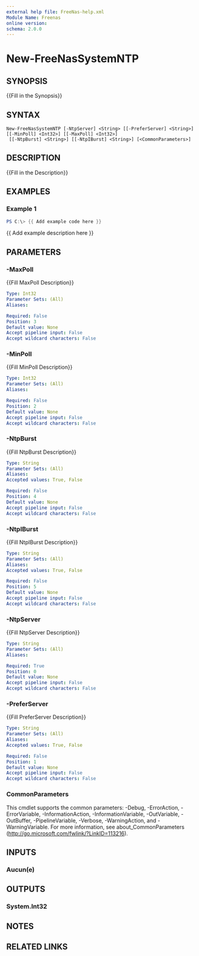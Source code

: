 ```yaml
---
external help file: FreeNas-help.xml
Module Name: Freenas
online version:
schema: 2.0.0
---
```


# New-FreeNasSystemNTP

## SYNOPSIS
{{Fill in the Synopsis}}

## SYNTAX

```
New-FreeNasSystemNTP [-NtpServer] <String> [[-PreferServer] <String>] [[-MinPoll] <Int32>] [[-MaxPoll] <Int32>]
 [[-NtpBurst] <String>] [[-NtpIBurst] <String>] [<CommonParameters>]
```

## DESCRIPTION
{{Fill in the Description}}

## EXAMPLES

### Example 1
```powershell
PS C:\> {{ Add example code here }}
```

{{ Add example description here }}

## PARAMETERS

### -MaxPoll
{{Fill MaxPoll Description}}

```yaml
Type: Int32
Parameter Sets: (All)
Aliases:

Required: False
Position: 3
Default value: None
Accept pipeline input: False
Accept wildcard characters: False
```

### -MinPoll
{{Fill MinPoll Description}}

```yaml
Type: Int32
Parameter Sets: (All)
Aliases:

Required: False
Position: 2
Default value: None
Accept pipeline input: False
Accept wildcard characters: False
```

### -NtpBurst
{{Fill NtpBurst Description}}

```yaml
Type: String
Parameter Sets: (All)
Aliases:
Accepted values: True, False

Required: False
Position: 4
Default value: None
Accept pipeline input: False
Accept wildcard characters: False
```

### -NtpIBurst
{{Fill NtpIBurst Description}}

```yaml
Type: String
Parameter Sets: (All)
Aliases:
Accepted values: True, False

Required: False
Position: 5
Default value: None
Accept pipeline input: False
Accept wildcard characters: False
```

### -NtpServer
{{Fill NtpServer Description}}

```yaml
Type: String
Parameter Sets: (All)
Aliases:

Required: True
Position: 0
Default value: None
Accept pipeline input: False
Accept wildcard characters: False
```

### -PreferServer
{{Fill PreferServer Description}}

```yaml
Type: String
Parameter Sets: (All)
Aliases:
Accepted values: True, False

Required: False
Position: 1
Default value: None
Accept pipeline input: False
Accept wildcard characters: False
```

### CommonParameters
This cmdlet supports the common parameters: -Debug, -ErrorAction, -ErrorVariable, -InformationAction, -InformationVariable, -OutVariable, -OutBuffer, -PipelineVariable, -Verbose, -WarningAction, and -WarningVariable.
For more information, see about_CommonParameters (http://go.microsoft.com/fwlink/?LinkID=113216).

## INPUTS

### Aucun(e)


## OUTPUTS

### System.Int32


## NOTES

## RELATED LINKS
